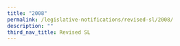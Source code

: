 ```yaml
---
title: "2008"
permalink: /legislative-notifications/revised-sl/2008/
description: ""
third_nav_title: Revised SL
---
```

